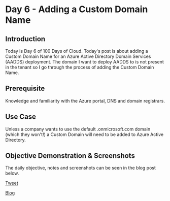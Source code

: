 # Day 6 - Adding a Custom Domain Name 

## Introduction

Today is Day 6 of 100 Days of Cloud. Today's post is about adding a Custom Domain Name for an Azure Active Directory Domain Services (AADDS) deployment. The domain I want to deploy AADDS to is not present in the tenant so I go through the process of adding the Custom Domain Name.

## Prerequisite

Knowledge and familiarity with the Azure portal, DNS and domain registrars.

## Use Case

Unless a company wants to use the default .onmicrosoft.com domain (which they won't!) a Custom Domain will need to be added to Azure Active Directory.

## Objective Demonstration & Screenshots

The daily objective, notes and screenshots can be seen in the blog post below.

[Tweet](https://twitter.com/LogPhile/status/1421139982937477127)

[Blog](https://logphile.com/2021/07/27/100daysofcloud-day-6-use-a-custom-domain-name-with-aadds-2-of-4/)
